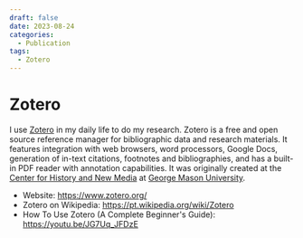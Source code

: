 ```yaml
---
draft: false
date: 2023-08-24
categories:
  - Publication
tags:
  - Zotero
---
```


# Zotero

I use [Zotero](https://www.zotero.org/) in my daily life to do my research. Zotero is a free and open source reference manager for bibliographic data and research materials. It features integration with web browsers, word processors, Google Docs, generation of in-text citations, footnotes and bibliographies, and has a built-in PDF reader with annotation capabilities. It was originally created at the [Center for History and New Media](https://en.wikipedia.org/wiki/Center_for_History_and_New_Media) at [George Mason University](https://en.wikipedia.org/wiki/George_Mason_University).

* Website: <https://www.zotero.org/>
* Zotero on Wikipedia: <https://pt.wikipedia.org/wiki/Zotero>
* How To Use Zotero (A Complete Beginner's Guide): <https://youtu.be/JG7Uq_JFDzE>
